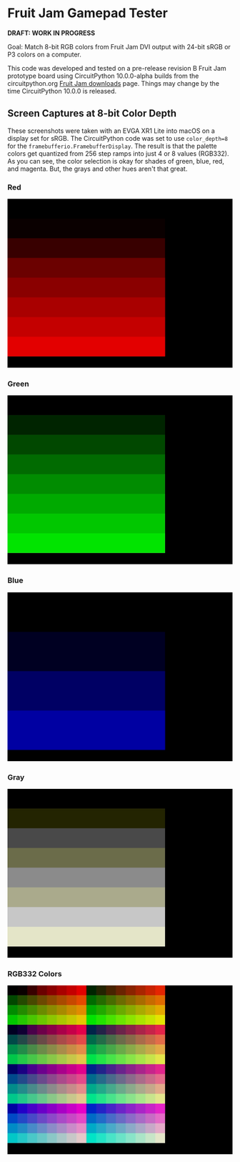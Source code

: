 <!-- SPDX-License-Identifier: MIT -->
<!-- SPDX-FileCopyrightText: Copyright 2025 Sam Blenny -->
# Fruit Jam Gamepad Tester

**DRAFT: WORK IN PROGRESS**

Goal: Match 8-bit RGB colors from Fruit Jam DVI output with 24-bit sRGB or P3
colors on a computer.

This code was developed and tested on a pre-release revision B Fruit Jam
prototype board using CircuitPython 10.0.0-alpha builds from the
circuitpython.org
[Fruit Jam downloads](https://circuitpython.org/board/adafruit_fruit_jam/) page.
Things may change by the time CircuitPython 10.0.0 is released.


## Screen Captures at 8-bit Color Depth

These screenshots were taken with an EVGA XR1 Lite into macOS on a display set
for sRGB. The CircuitPython code was set to use `color_depth=8` for the
`framebufferio.FramebufferDisplay`. The result is that the palette colors get
quantized from 256 step ramps into just 4 or 8 values (RGB332). As you can see,
the color selection is okay for shades of green, blue, red, and magenta. But,
the grays and other hues aren't that great.

### Red
![8-bit red palette](png/8-bit-red.png)

### Green
![8-bit green palette](png/8-bit-green.png)

### Blue
![8-bit blue palette](png/8-bit-blue.png)

### Gray
![8-bit gray palette](png/8-bit-gray.png)

### RGB332 Colors
![8-bit rgb332 palette](png/8-bit-rgb332.png)
